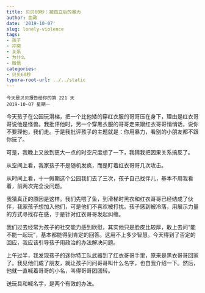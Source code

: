 ```yaml
---
title: 贝贝60秒：被孤立后的暴力
author: 曲政
date: '2019-10-07'
slug: lonely-violence
tags:
- 孩子
- 冲突
- 关系
- 为什么
- 微信
categories:
- 贝贝60秒
typora-root-url: ../../static
---
```


```
今天是贝贝报告给你的第 221 天
2019-10-07 星期一
```

今天孩子在公园玩滑梯，把一个比他矮的穿红衣服的哥哥压在身下，理由是红衣哥哥说他是怪兽。我批评他时，另一个穿黑衣服的哥哥走来跟红衣哥哥悄悄话，说你不要理他，我们走。于是我批评孩子的主题就是：你用暴力，看别的小朋友都不跟你玩了。

可是，我晚上又放到更大一点的时空尺度想了一下，我猜我把因果关系搞反了。

从空间上看，我家孩子不是随机发疯，而是盯着红衣哥哥几次攻击。

从时间上看，十一假期这个公园我们去了三次，孩子自己找伴儿，基本不用我看着，前两次完全没问题。

我猜真正的原因是这样。我们先喂了鱼，到滑梯时黑衣和红衣哥哥已经结成了伙伴，我家孩子想加入他们，可是他们不喜欢被打扰。孩子感到被冷落，用展示力量的方式寻找存在感，于是针对红衣哥哥发起纠缠。

我们过去经常为孩子的社交能力感到欣慰，其实他只是脸皮比较厚，敢上去问“能不能一起玩”，基本都能得到肯定的回答。这用不上多少智慧。今天得到了否定的回应，我应该引导孩子用政治的办法解决问题。

上午过半，我发现孩子的迷你特工队武器到了红衣哥哥手里，原来是黑衣哥哥回家了。我见他们成了朋友，就让孩子问问哥哥叫什么名字，也自我介绍一下。然后，他就一直喊着哥哥的小名，叫得哥哥团团转。

送玩具和喊名字，是两个有效的办法。